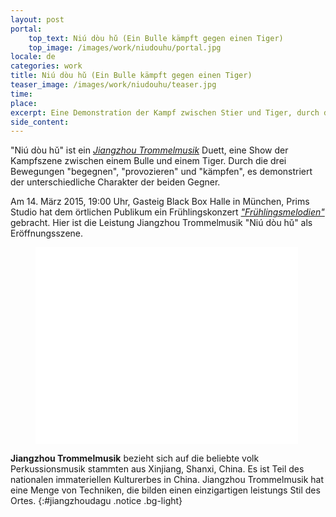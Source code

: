 ```yaml
---
layout: post
portal:
    top_text: Niú dòu hǔ (Ein Bulle kämpft gegen einen Tiger)
    top_image: /images/work/niudouhu/portal.jpg
locale: de
categories: work
title: Niú dòu hǔ (Ein Bulle kämpft gegen einen Tiger)
teaser_image: /images/work/niudouhu/teaser.jpg
time:
place:
excerpt: Eine Demonstration der Kampf zwischen Stier und Tiger, durch die drei Bewegungen "begegnen", "provozieren" und "kämpfen".
side_content:
---
```


"Niú dòu hǔ" ist ein [*Jiangzhou Trommelmusik*](#jiangzhoudagu) Duett, eine Show der Kampfszene zwischen einem Bulle und einem Tiger.
Durch die drei Bewegungen "begegnen", "provozieren" und "kämpfen", es demonstriert der unterschiedliche Charakter der beiden Gegner.

Am 14. März 2015, 19:00 Uhr, Gasteig Black Box Halle in München, Prims Studio hat dem örtlichen Publikum ein Frühlingskonzert
[*"Frühlingsmelodien"*](/event/003-melody-of-spring/) gebracht. Hier ist die Leistung Jiangzhou Trommelmusik "Niú dòu hǔ" als Eröffnungsszene.

<figure class="video-container">
    <iframe width="420" height="315" src="//www.youtube.com/embed/q9Rpss_C0sk" frameborder="0" allowfullscreen></iframe>
</figure>

<i class="icon-note icon-inline"></i><b>Jiangzhou Trommelmusik</b> bezieht sich auf die beliebte volk Perkussionsmusik stammten aus Xinjiang, Shanxi, China.
Es ist Teil des nationalen immateriellen Kulturerbes in China. Jiangzhou Trommelmusik hat eine Menge von Techniken,
die bilden einen einzigartigen leistungs Stil des Ortes.
{:#jiangzhoudagu .notice .bg-light}
